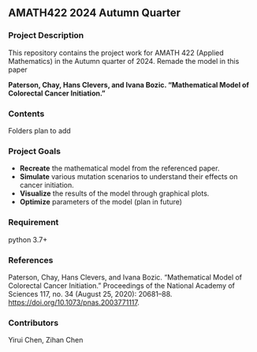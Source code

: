 ## AMATH422 2024 Autumn Quarter

### Project Description

This repository contains the project work for AMATH 422 (Applied Mathematics) in the Autumn quarter of 2024. Remade the model in this paper

**Paterson, Chay, Hans Clevers, and Ivana Bozic. “Mathematical Model of Colorectal Cancer Initiation.”**

### Contents
Folders plan to add

### Project Goals

- **Recreate** the mathematical model from the referenced paper.
- **Simulate** various mutation scenarios to understand their effects on cancer initiation.
- **Visualize** the results of the model through graphical plots.
- **Optimize** parameters of the model (plan in future)

### Requirement
python 3.7+

### References
Paterson, Chay, Hans Clevers, and Ivana Bozic. “Mathematical Model of Colorectal Cancer Initiation.” Proceedings of the National Academy of Sciences 117, no. 34 (August 25, 2020): 20681–88. https://doi.org/10.1073/pnas.2003771117.

### Contributors
Yirui Chen, Zihan Chen
